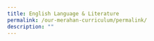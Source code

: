 ```yaml
---
title: English Language & Literature
permalink: /our-merahan-curriculum/permalink/
description: ""
---
```

